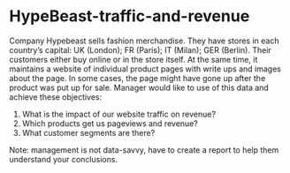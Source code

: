 # HypeBeast-traffic-and-revenue
Company Hypebeast sells fashion merchandise. They have stores in each country’s capital: UK (London); FR (Paris); IT (Milan); GER (Berlin). Their customers either buy online or in the store itself. 
At the same time, it maintains a website of individual product pages with write ups and images about the page. In some cases, the page might have gone up after the product was put up for sale. 
Manager would like to use of this data and achieve these objectives: 
1.	What is the impact of our website traffic on revenue? 
2.	Which products get us pageviews and revenue?
3.	What customer segments are there?

Note: management is not data-savvy, have to create a report to help them understand your conclusions.

